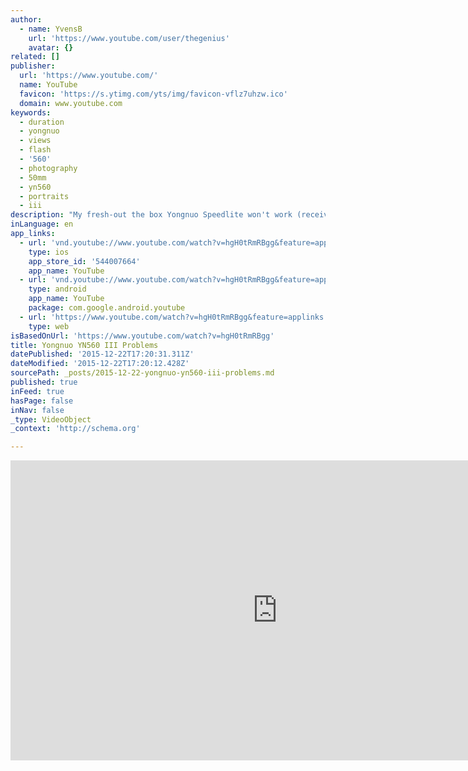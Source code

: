 ```yaml
---
author:
  - name: YvensB
    url: 'https://www.youtube.com/user/thegenius'
    avatar: {}
related: []
publisher:
  url: 'https://www.youtube.com/'
  name: YouTube
  favicon: 'https://s.ytimg.com/yts/img/favicon-vflz7uhzw.ico'
  domain: www.youtube.com
keywords:
  - duration
  - yongnuo
  - views
  - flash
  - '560'
  - photography
  - 50mm
  - yn560
  - portraits
  - iii
description: "My fresh-out the box Yongnuo Speedlite won't work (received Fri,10th April 2015). It never strobbed, not even once. Amazon seller is requesting a video demonstrating this so I can get reimbursed.... Here you go internets..."
inLanguage: en
app_links:
  - url: 'vnd.youtube://www.youtube.com/watch?v=hgH0tRmRBgg&feature=applinks'
    type: ios
    app_store_id: '544007664'
    app_name: YouTube
  - url: 'vnd.youtube://www.youtube.com/watch?v=hgH0tRmRBgg&feature=applinks'
    type: android
    app_name: YouTube
    package: com.google.android.youtube
  - url: 'https://www.youtube.com/watch?v=hgH0tRmRBgg&feature=applinks'
    type: web
isBasedOnUrl: 'https://www.youtube.com/watch?v=hgH0tRmRBgg'
title: Yongnuo YN560 III Problems
datePublished: '2015-12-22T17:20:31.311Z'
dateModified: '2015-12-22T17:20:12.428Z'
sourcePath: _posts/2015-12-22-yongnuo-yn560-iii-problems.md
published: true
inFeed: true
hasPage: false
inNav: false
_type: VideoObject
_context: 'http://schema.org'

---
```

<iframe src="https://cdn.embedly.com/widgets/media.html?src=https%3A%2F%2Fwww.youtube.com%2Fembed%2FhgH0tRmRBgg%3Ffeature%3Doembed&amp;url=https%3A%2F%2Fwww.youtube.com%2Fwatch%3Fv%3DhgH0tRmRBgg&amp;image=https%3A%2F%2Fi.ytimg.com%2Fvi%2FhgH0tRmRBgg%2Fhqdefault.jpg&amp;key=b7d04c9b404c499eba89ee7072e1c4f7&amp;type=text%2Fhtml&amp;schema=youtube" width="854" height="480" scrolling="no" frameborder="0" allowfullscreen="allowfullscreen" style=""></iframe>